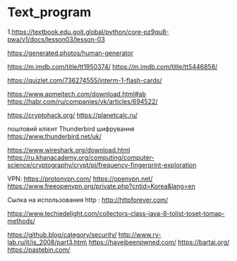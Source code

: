 # Text_program
1.https://textbook.edu.goit.global/python/core-pz9qu8-pwa/v1/docs/lesson03/lesson-03

https://generated.photos/human-generator

https://m.imdb.com/title/tt1950374/
https://m.imdb.com/title/tt5446858/

https://quizlet.com/736274555/interm-1-flash-cards/

https://www.aomeitech.com/download.html#ab
https://habr.com/ru/companies/vk/articles/694522/

https://cryptohack.org/
https://planetcalc.ru/

поштовий клієнт Thunderbird шифрування
https://www.thunderbird.net/uk/

https://www.wireshark.org/download.html
https://ru.khanacademy.org/computing/computer-science/cryptography/crypt/pi/frequency-fingerprint-exploration

VPN:
https://protonvpn.com/
https://openvpn.net/
 https://www.freeopenvpn.org/private.php?cntid=Korea&lang=en

 Сылка на использования http :
 http://httpforever.com/

 https://www.techiedelight.com/collectors-class-java-8-tolist-toset-tomap-methods/

 https://github.blog/category/security/
http://www.rv-lab.ru/it/is_2008/part3.htm\
https://haveibeenpwned.com/
https://bartai.org/
https://pastebin.com/
 
